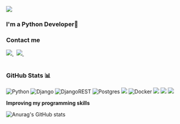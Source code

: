 <img src="https://img.shields.io/badge/python-%233776AB.svg?&style=for-the-badge&logo=python&logoColor=white" />

### I'm a Python Developer💬

<h3> Contact me </h3>
<a href='http://t.me/alexzurn'>
<img src="https://img.shields.io/badge/Telegram-2CA5E0?style=for-the-badge&logo=telegram&logoColor=white" />  
</a>&nbsp;
 <a href='mailto:aleks.zurnachyan@bk.ru'>
<img src="https://img.shields.io/badge/mail.ru-%23005FF9.svg?&style=for-the-badge&logo=mail.ru&logoColor=white" /> 
</a>&nbsp;

<br>
<br>

### GitHub Stats 📊


![Python](https://img.shields.io/badge/python-3670A0?style=for-the-badge&logo=python&logoColor=ffdd54) 
![Django](https://img.shields.io/badge/django-%23092E20.svg?style=for-the-badge&logo=django&logoColor=white) 
![DjangoREST](https://img.shields.io/badge/DJANGO-REST-ff1709?style=for-the-badge&logo=django&logoColor=white&color=ff1709&labelColor=gray)
![Postgres](https://img.shields.io/badge/postgres-%23316192.svg?style=for-the-badge&logo=postgresql&logoColor=white) 
<img src="https://img.shields.io/badge/mysql-%234479A1.svg?&style=for-the-badge&logo=mysql&logoColor=white" />
![Docker](https://img.shields.io/badge/docker-%230db7ed.svg?style=for-the-badge&logo=docker&logoColor=white)
<img src="https://img.shields.io/badge/redis-%23DC382D.svg?&style=for-the-badge&logo=redis&logoColor=white" />
<img src="https://img.shields.io/badge/celery-%2337814A.svg?&style=for-the-badge&logo=celery&logoColor=white" />
<img src="https://img.shields.io/badge/linux-%23FCC624.svg?&style=for-the-badge&logo=linux&logoColor=black" />

**Improving my programming skills**

![Anurag's GitHub stats](https://github-readme-stats.vercel.app/api?username=aleksz8&show_icons=true&theme=dark&hide=issues&layout=compact)







